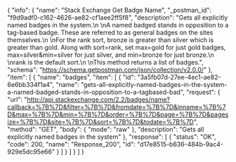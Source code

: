 {
  "info": {
    "name": "Stack Exchange Get Badge Name",
    "_postman_id": "f9d9adf0-c162-4626-ae82-cf1aee2ff5f8",
    "description": "Gets all explicitly named badges in the system.\n \nA named badged stands in opposition to a tag-based badge. These are referred to as general badges on the sites themselves.\n \nFor the rank sort, bronze is greater than silver which is greater than gold. Along with sort=rank, set max=gold for just gold badges, max=silver&min=silver for just silver, and min=bronze for just bronze.\n \nrank is the default sort.\n \nThis method returns a list of badges.",
    "schema": "https://schema.getpostman.com/json/collection/v2.0.0/"
  },
  "item": [
    {
      "name": "badges",
      "item": [
        {
          "id": "3a5fb07d-27ee-4ec1-ae82-6e6bb334f1a4",
          "name": "gets-all-explicitly-named-badges-in-the-system-a-named-badged-stands-in-opposition-to-a-tagbased-bad",
          "request": {
            "url": "http://api.stackexchange.com/2.2/badges/name?callback=%7B%7D&filter=%7B%7D&fromdate=%7B%7D&inname=%7B%7D&max=%7B%7D&min=%7B%7D&order=%7B%7D&page=%7B%7D&pagesize=%7B%7D&site=%7B%7D&sort=%7B%7D&todate=%7B%7D",
            "method": "GET",
            "body": {
              "mode": "raw"
            },
            "description": "Gets all explicitly named badges in the system"
          },
          "response": [
            {
              "status": "OK",
              "code": 200,
              "name": "Response_200",
              "id": "d17e8515-b636-484b-9ac4-929e5dc95e66"
            }
          ]
        }
      ]
    }
  ]
}